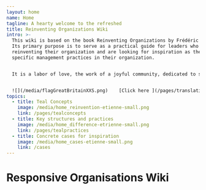 ```yaml
---
layout: home
name: Home
tagline: A hearty welcome to the refreshed
title: Reinventing Organizations Wiki
intro: >-
  This wiki is based on the book Reinventing Organizations by Frédéric Laloux.
  Its primary purpose is to serve as a practical guide for leaders who are
  reinventing their organization and are looking for inspiration as they upgrade
  specific management practices in their organization.


  It is a labor of love, the work of a joyful community, dedicated to soulful organizations everywhere coming to life. We  invite you to[ join us and contribute](/pages/how-can-you-contribute)  to add cases and insights to this wiki.


  ![](/media/flagGreatBritainXXS.png)    [Click here ](/pages/translations) for accessing translations of this Wiki (Hungarian and Spanish are available today - Russian, Chinese and French in progress)
topics:
  - title: Teal Concepts
    image: /media/home_reinvention-etienne-small.png
    link: /pages/tealconcepts
  - title: Key structures and practices
    image: /media/home_difference-etrienne-small.png
    link: /pages/tealpractices
  - title: Concrete cases for inspiration
    image: /media/home_cases-etienne-small.png
    link: /cases
---
```


# Responsive Organisations Wiki
